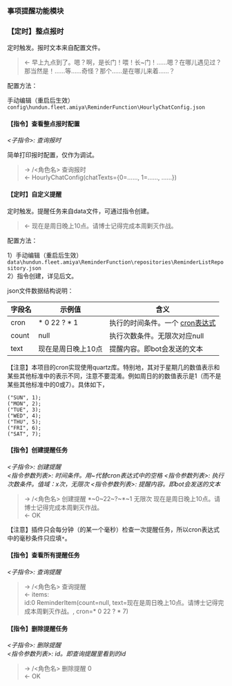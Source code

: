 ### 事项提醒功能模块

### 【定时】整点报时

定时触发。报时文本来自配置文件。

>  <- 早上九点到了。嗯？啊，是长门！喂！长~门！……嗯？在哪儿遇见过？那当然是！……等……奇怪？那个……是在哪儿来着……？

配置方法：

手动编辑（重启后生效）`config\hundun.fleet.amiya\ReminderFunction\HourlyChatConfig.json`

#### 【指令】查看整点报时配置

*<子指令>: 查询报时*  

简单打印报时配置，仅作为调试。

>  -> /<角色名> 查询报时  
> <- HourlyChatConfig(chatTexts={0=……, 1=……, ……})

#### 【定时】自定义提醒

定时触发。提醒任务来自data文件，可通过指令创建。

>  <- 现在是周日晚上10点。请博士记得完成本周剿灭作战。

配置方法：

1）手动编辑（重启后生效）`data\hundun.fleet.amiya\ReminderFunction\repositories\ReminderListRepository.json`   
2）指令创建，详见后文。

json文件数据结构说明：

|字段名|示例值|含义|
|---|---|---|
|cron|* 0 22 ? * 1|执行的时间条件。一个 [cron表达式](https://docs.oracle.com/cd/E12058_01/doc/doc.1014/e12030/cron_expressions.htm)|
|count|null|执行次数条件。无限次对应null|
|text|现在是周日晚上10点|提醒内容。即bot会发送的文本|

【注意】本项目的cron实现使用quartz库。特别地，其对于星期几的数值表示和某些其他标准中的表示不同，注意不要混淆。例如周日的的数值表示是1（而不是某些其他标准中的0或7）。具体如下，
```
("SUN", 1);
("MON", 2);
("TUE", 3);
("WED", 4);
("THU", 5);
("FRI", 6);
("SAT", 7);
```

#### 【指令】创建提醒任务

*<子指令>: 创建提醒*  
*<指令参数列表>: 时间条件。用~代替cron表达式中的空格*
*<指令参数列表>: 执行次数条件。值域：x次，无限次*
*<指令参数列表>: 提醒内容。即bot会发送的文本*

>  -> /<角色名> 创建提醒 \*~0~22~?~\*~1 无限次 现在是周日晚上10点。请博士记得完成本周剿灭作战。  
>  <- OK

【注意】插件只会每分钟（的某一个毫秒）检查一次提醒任务，所以cron表达式中的毫秒条件只应填`*`。

#### 【指令】查看所有提醒任务

*<子指令>: 查询提醒*  

>  -> /<角色名> 查询提醒  
>  <- items:  
>     id:0	ReminderItem(count=null, text=现在是周日晚上10点。请博士记得完成本周剿灭作战。, cron=* 0 22 ? * 7)

#### 【指令】删除提醒任务

*<子指令>: 删除提醒*  
*<指令参数列表>: id。即查询提醒里看到的id*

>  -> /<角色名> 删除提醒 0  
>  <- OK
